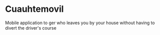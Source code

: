 # Cuauhtemovil
Mobile application to ger who leaves you by your house without having to divert the driver's course
